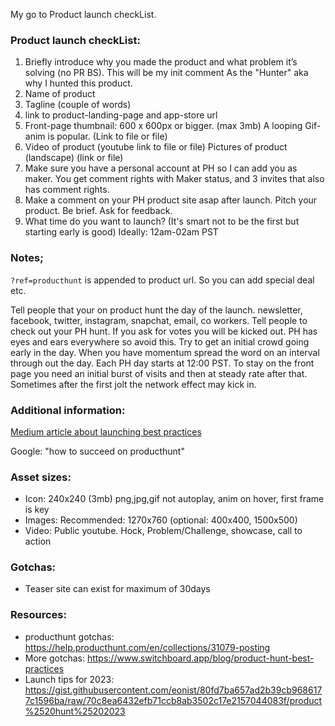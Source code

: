 My go to Product launch checkList<!--more-->.

### Product launch checkList:

1. Briefly introduce why you made the product and what problem it’s solving (no PR BS). This will be my init comment As the "Hunter" aka why I hunted this product.
2. Name of product
3. Tagline (couple of words)
4. link to product-landing-page and app-store url
5. Front-page thumbnail: 600 x 600px or bigger. (max 3mb) A looping Gif-anim is popular. (Link to file or file)
6. Video of product (youtube link to file or file) Pictures of product (landscape) (link or file)
7. Make sure you have a personal account at PH so I can add you as maker. You get comment rights with Maker status, and 3 invites that also has comment rights.
8. Make a comment on your PH product site asap after launch. Pitch your product. Be brief. Ask for feedback.
9. What time do you want to launch? (It's smart not to be the first but starting early is good) Ideally: 12am-02am PST

### Notes;
``?ref=producthunt`` is appended to product url. So you can add special deal etc.

Tell people that your on product hunt the day of the launch. newsletter, facebook, twitter, instagram, snapchat, email, co workers. Tell people to check out your PH hunt. If you ask for votes you will be kicked out. PH has eyes and ears everywhere so avoid this. Try to get an initial crowd going early in the day. When you have momentum spread the word on an interval through out the day. Each PH day starts at 12:00 PST. To stay on the front page you need an initial burst of visits and then at steady rate after that. Sometimes after the first jolt the network effect may kick in.

### Additional information:
[Medium article about launching best practices](https://medium.com/startup-grind/how-we-got-1000-upvotes-on-product-hunt-by-curating-a-checklist-from-50-successful-launches-6b77ce29b444#.qq7wygl5l)

Google: "how to succeed on producthunt"

### Asset sizes:
- Icon: 240x240 (3mb) png,jpg,gif not autoplay, anim on hover, first frame is key
- Images: Recommended: 1270x760 (optional: 400x400, 1500x500)
- Video: Public youtube. Hock, Problem/Challenge, showcase, call to action

### Gotchas:
- Teaser site can exist for maximum of 30days

### Resources:
- producthunt gotchas: https://help.producthunt.com/en/collections/31079-posting
- More gotchas: https://www.switchboard.app/blog/product-hunt-best-practices
- Launch tips for 2023: https://gist.githubusercontent.com/eonist/80fd7ba657ad2b39cb9686177c1596ba/raw/70c8ea6432efb71ccb8ab3502c17e2157044083f/product%2520hunt%25202023
